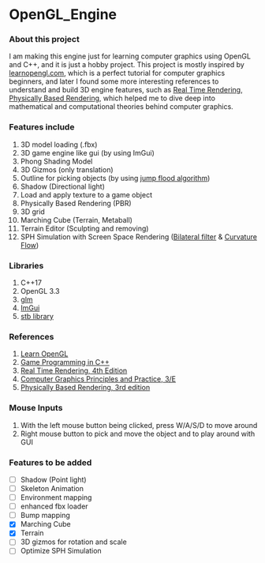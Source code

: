 # OpenGL_Engine

### About this project 
I am making this engine just for learning computer graphics using OpenGL and C++, and it is just a hobby project. This project is mostly inspired by [learnopengl.com](learnopengl.com), which is a perfect tutorial for computer graphics beginners, and later I found some more interesting references to understand and build 3D engine features, such as [Real Time Rendering](https://www.amazon.com/Real-Time-Rendering-Fourth-Tomas-Akenine-M%C3%B6ller/dp/1138627003), [Physically Based Rendering](https://www.amazon.com/Physically-Based-Rendering-Theory-Implementation/dp/0128006455), which helped me to dive deep into mathematical and computational theories behind computer graphics.  

### Features include
 1. 3D model loading (.fbx)
 2. 3D game engine like gui (by using ImGui)
 3. Phong Shading Model
 4. 3D Gizmos (only translation)
 5. Outline for picking objects (by using [jump flood algorithm](https://www.comp.nus.edu.sg/~tants/jfa.html))
 6. Shadow (Directional light)
 7. Load and apply texture to a game object
 8. Physically Based Rendering (PBR)
 9. 3D grid
 10. Marching Cube (Terrain, Metaball)
 11. Terrain Editor (Sculpting and removing)
 12. SPH Simulation with Screen Space Rendering ([Bilateral filter](https://developer.nvidia.com/content/fluid-simulation-alice-madness-returns) & [Curvature Flow](https://dl.acm.org/doi/10.1145/1507149.1507164))

### Libraries
 1. C++17
 2. OpenGL 3.3
 3. [glm](https://github.com/g-truc/glm)
 4. [ImGui](https://github.com/ocornut/imgui)
 5. [stb library](https://github.com/nothings/stb)

### References
 1. [Learn OpenGL](learnopengl.com)
 2. [Game Programming in C++](https://www.amazon.com/Game-Programming-Creating-Games-Design/dp/0134597206)
 3. [Real Time Rendering, 4th Edition](https://www.amazon.com/Real-Time-Rendering-Fourth-Tomas-Akenine-M%C3%B6ller/dp/1138627003)
 4. [Computer Graphics Principles and Practice, 3/E](https://www.amazon.com/Computer-Graphics-Principles-Practice-3rd/dp/0321399528)
 5. [Physically Based Rendering, 3rd edition](https://www.amazon.com/Physically-Based-Rendering-Theory-Implementation/dp/0128006455)

### Mouse Inputs
 1. With the left mouse button being clicked, press W/A/S/D to move around
 2. Right mouse button to pick and move the object and to play around with GUI
 
### Features to be added
- [ ] Shadow (Point light)
- [ ] Skeleton Animation
- [ ] Environment mapping
- [ ] enhanced fbx loader
- [ ] Bump mapping
- [X] Marching Cube
- [X] Terrain
- [ ] 3D gizmos for rotation and scale
- [ ] Optimize SPH Simulation
